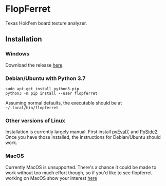 FlopFerret
==========
Texas Hold'em board texture analyzer.

Installation
------------

### Windows
Download the release [here](https://github.com/JulianAndrews/flopferret/releases).

### Debian/Ubuntu with Python 3.7

    sudo apt-get install python3-pip
    python3 -m pip install --user flopferret

Assuming normal defaults, the executable should be at `~/.local/bin/flopferret`

### Other versions of Linux

Installation is currently largely manual. First install
[pyEval7](https://github.com/JulianAndrews/pyeval7), and
[PySide2](https://pypi.org/project/PySide2/). Once you have those installed,
the instructions for Debian/Ubuntu should work.

### MacOS

Currently MacOS is unsupported. There's a chance it could be made to work
without too much effort though, so if you'd like to see flopferret working on
MacOS show your interest
[here](https://github.com/julianandrews/flopferret/issues/9)
